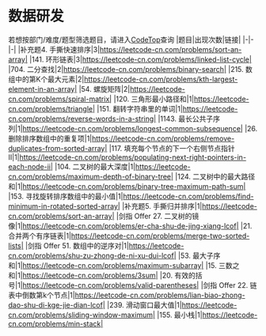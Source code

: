# 数据研发
若想按部门/难度/题型筛选题目，请进入[CodeTop](https://codetop.cc)查询
|题目|出现次数|链接|
|-|-|-|
|补充题4. 手撕快速排序|3|https://leetcode-cn.com/problems/sort-an-array|
|141. 环形链表|3|https://leetcode-cn.com/problems/linked-list-cycle|
|704. 二分查找|2|https://leetcode-cn.com/problems/binary-search|
|215. 数组中的第K个最大元素|2|https://leetcode-cn.com/problems/kth-largest-element-in-an-array|
|54. 螺旋矩阵|2|https://leetcode-cn.com/problems/spiral-matrix|
|120. 三角形最小路径和|1|https://leetcode-cn.com/problems/triangle|
|151. 翻转字符串里的单词|1|https://leetcode-cn.com/problems/reverse-words-in-a-string|
|1143. 最长公共子序列|1|https://leetcode-cn.com/problems/longest-common-subsequence|
|26. 删除排序数组中的重复项|1|https://leetcode-cn.com/problems/remove-duplicates-from-sorted-array|
|117. 填充每个节点的下一个右侧节点指针 II|1|https://leetcode-cn.com/problems/populating-next-right-pointers-in-each-node-ii|
|104. 二叉树的最大深度|1|https://leetcode-cn.com/problems/maximum-depth-of-binary-tree|
|124. 二叉树中的最大路径和|1|https://leetcode-cn.com/problems/binary-tree-maximum-path-sum|
|153. 寻找旋转排序数组中的最小值|1|https://leetcode-cn.com/problems/find-minimum-in-rotated-sorted-array|
|补充题5. 手撕归并排序|1|https://leetcode-cn.com/problems/sort-an-array|
|剑指 Offer 27. 二叉树的镜像|1|https://leetcode-cn.com/problems/er-cha-shu-de-jing-xiang-lcof|
|21. 合并两个有序链表|1|https://leetcode-cn.com/problems/merge-two-sorted-lists|
|剑指 Offer 51. 数组中的逆序对|1|https://leetcode-cn.com/problems/shu-zu-zhong-de-ni-xu-dui-lcof|
|53. 最大子序和|1|https://leetcode-cn.com/problems/maximum-subarray|
|15. 三数之和|1|https://leetcode-cn.com/problems/3sum|
|20. 有效的括号|1|https://leetcode-cn.com/problems/valid-parentheses|
|剑指 Offer 22. 链表中倒数第k个节点|1|https://leetcode-cn.com/problems/lian-biao-zhong-dao-shu-di-kge-jie-dian-lcof|
|239. 滑动窗口最大值|1|https://leetcode-cn.com/problems/sliding-window-maximum|
|155. 最小栈|1|https://leetcode-cn.com/problems/min-stack|
